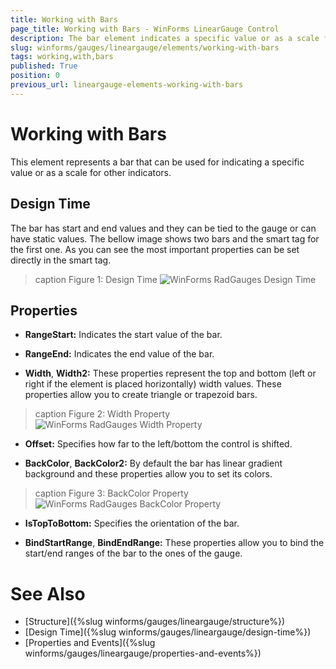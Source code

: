```yaml
---
title: Working with Bars
page_title: Working with Bars - WinForms LinearGauge Control
description: The bar element indicates a specific value or as a scale for other indicators.
slug: winforms/gauges/lineargauge/elements/working-with-bars
tags: working,with,bars
published: True
position: 0
previous_url: lineargauge-elements-working-with-bars
---
```


# Working with Bars

This element represents a bar that can be used for indicating a specific value or as a scale for other indicators.

## Design Time

The bar has start and end values and they can be tied to the gauge or can have static values. The bellow image shows two bars and the smart tag for the first one. As you can see the most important properties can be set directly in the smart tag.

>caption Figure 1: Design Time
![WinForms RadGauges Design Time](images/lineargauge-elements-working-with-bars001.png)

## Properties

* __RangeStart:__ Indicates the start value of the bar.

* __RangeEnd:__ Indicates the end value of the bar.

* __Width__,  __Width2:__ These properties represent the top and bottom (left or right if the element is placed horizontally) width values. These properties allow you to create triangle or trapezoid bars.

>caption Figure 2: Width Property
![WinForms RadGauges Width Property](images/lineargauge-elements-working-with-bars002.png)

* __Offset:__ Specifies how far to the left/bottom the control is shifted.

* __BackColor__,  __BackColor2:__ By default the bar has linear gradient background and these properties allow you to set its colors.

>caption Figure 3: BackColor Property
![WinForms RadGauges BackColor Property](images/lineargauge-elements-working-with-bars003.png)

* __IsTopToBottom:__ Specifies the orientation of the bar.

* __BindStartRange__, __BindEndRange:__ These properties allow you to bind the start/end ranges of the bar to the ones of the gauge.

# See Also

* [Structure]({%slug winforms/gauges/lineargauge/structure%})
* [Design Time]({%slug winforms/gauges/lineargauge/design-time%})
* [Properties and Events]({%slug winforms/gauges/lineargauge/properties-and-events%})

